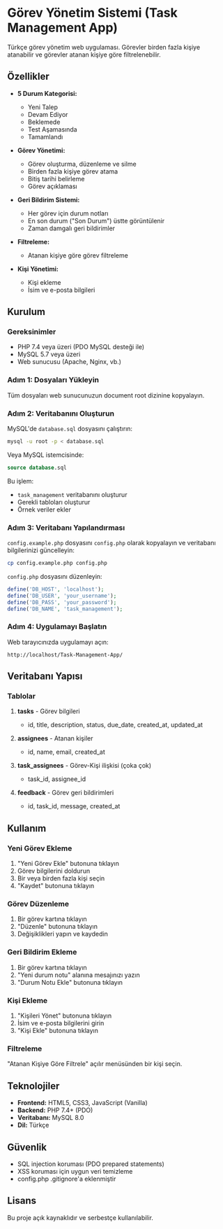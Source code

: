 # Görev Yönetim Sistemi (Task Management App)

Türkçe görev yönetim web uygulaması. Görevler birden fazla kişiye atanabilir ve görevler atanan kişiye göre filtrelenebilir.

## Özellikler

- **5 Durum Kategorisi:**
  - Yeni Talep
  - Devam Ediyor
  - Beklemede
  - Test Aşamasında
  - Tamamlandı

- **Görev Yönetimi:**
  - Görev oluşturma, düzenleme ve silme
  - Birden fazla kişiye görev atama
  - Bitiş tarihi belirleme
  - Görev açıklaması

- **Geri Bildirim Sistemi:**
  - Her görev için durum notları
  - En son durum ("Son Durum") üstte görüntülenir
  - Zaman damgalı geri bildirimler

- **Filtreleme:**
  - Atanan kişiye göre görev filtreleme

- **Kişi Yönetimi:**
  - Kişi ekleme
  - İsim ve e-posta bilgileri

## Kurulum

### Gereksinimler

- PHP 7.4 veya üzeri (PDO MySQL desteği ile)
- MySQL 5.7 veya üzeri
- Web sunucusu (Apache, Nginx, vb.)

### Adım 1: Dosyaları Yükleyin

Tüm dosyaları web sunucunuzun document root dizinine kopyalayın.

### Adım 2: Veritabanını Oluşturun

MySQL'de `database.sql` dosyasını çalıştırın:

```bash
mysql -u root -p < database.sql
```

Veya MySQL istemcisinde:

```sql
source database.sql
```

Bu işlem:
- `task_management` veritabanını oluşturur
- Gerekli tabloları oluşturur
- Örnek veriler ekler

### Adım 3: Veritabanı Yapılandırması

`config.example.php` dosyasını `config.php` olarak kopyalayın ve veritabanı bilgilerinizi güncelleyin:

```bash
cp config.example.php config.php
```

`config.php` dosyasını düzenleyin:

```php
define('DB_HOST', 'localhost');
define('DB_USER', 'your_username');
define('DB_PASS', 'your_password');
define('DB_NAME', 'task_management');
```

### Adım 4: Uygulamayı Başlatın

Web tarayıcınızda uygulamayı açın:

```
http://localhost/Task-Management-App/
```

## Veritabanı Yapısı

### Tablolar

1. **tasks** - Görev bilgileri
   - id, title, description, status, due_date, created_at, updated_at

2. **assignees** - Atanan kişiler
   - id, name, email, created_at

3. **task_assignees** - Görev-Kişi ilişkisi (çoka çok)
   - task_id, assignee_id

4. **feedback** - Görev geri bildirimleri
   - id, task_id, message, created_at

## Kullanım

### Yeni Görev Ekleme

1. "Yeni Görev Ekle" butonuna tıklayın
2. Görev bilgilerini doldurun
3. Bir veya birden fazla kişi seçin
4. "Kaydet" butonuna tıklayın

### Görev Düzenleme

1. Bir görev kartına tıklayın
2. "Düzenle" butonuna tıklayın
3. Değişiklikleri yapın ve kaydedin

### Geri Bildirim Ekleme

1. Bir görev kartına tıklayın
2. "Yeni durum notu" alanına mesajınızı yazın
3. "Durum Notu Ekle" butonuna tıklayın

### Kişi Ekleme

1. "Kişileri Yönet" butonuna tıklayın
2. İsim ve e-posta bilgilerini girin
3. "Kişi Ekle" butonuna tıklayın

### Filtreleme

"Atanan Kişiye Göre Filtrele" açılır menüsünden bir kişi seçin.

## Teknolojiler

- **Frontend:** HTML5, CSS3, JavaScript (Vanilla)
- **Backend:** PHP 7.4+ (PDO)
- **Veritabanı:** MySQL 8.0
- **Dil:** Türkçe

## Güvenlik

- SQL injection koruması (PDO prepared statements)
- XSS koruması için uygun veri temizleme
- config.php .gitignore'a eklenmiştir

## Lisans

Bu proje açık kaynaklıdır ve serbestçe kullanılabilir.
